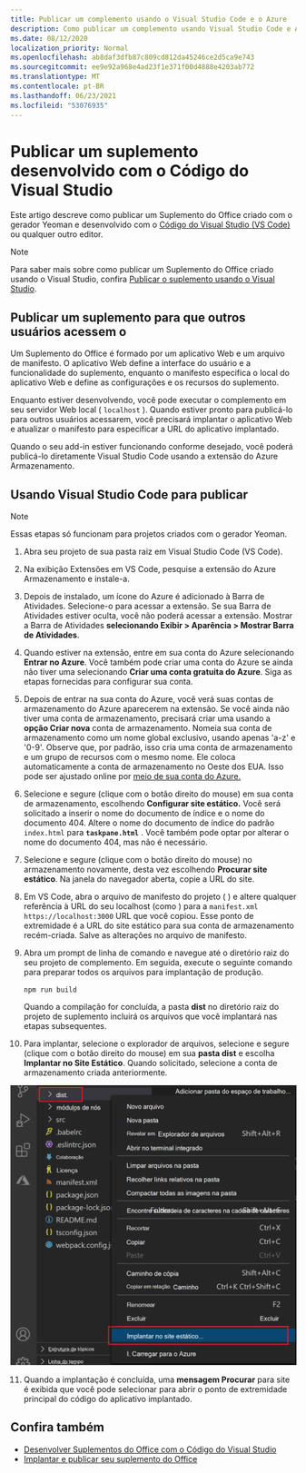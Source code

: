 ```yaml
---
title: Publicar um complemento usando o Visual Studio Code e o Azure
description: Como publicar um complemento usando Visual Studio Code e Azure Active Directory
ms.date: 08/12/2020
localization_priority: Normal
ms.openlocfilehash: ab8daf3dfb87c809cd812da45246ce2d5ca9e743
ms.sourcegitcommit: ee9e92a968e4ad23f1e371f00d4888e4203ab772
ms.translationtype: MT
ms.contentlocale: pt-BR
ms.lasthandoff: 06/23/2021
ms.locfileid: "53076935"
---
```

# <a name="publish-an-add-in-developed-with-visual-studio-code"></a>Publicar um suplemento desenvolvido com o Código do Visual Studio

Este artigo descreve como publicar um Suplemento do Office criado com o gerador Yeoman e desenvolvido com o [Código do Visual Studio (VS Code)](https://code.visualstudio.com) ou qualquer outro editor.

> [!NOTE]
> Para saber mais sobre como publicar um Suplemento do Office criado usando o Visual Studio, confira [Publicar o suplemento usando o Visual Studio](package-your-add-in-using-visual-studio.md).

## <a name="publishing-an-add-in-for-other-users-to-access"></a>Publicar um suplemento para que outros usuários acessem o

Um Suplemento do Office é formado por um aplicativo Web e um arquivo de manifesto. O aplicativo Web define a interface do usuário e a funcionalidade do suplemento, enquanto o manifesto especifica o local do aplicativo Web e define as configurações e os recursos do suplemento.

Enquanto estiver desenvolvendo, você pode executar o complemento em seu servidor Web local ( `localhost` ). Quando estiver pronto para publicá-lo para outros usuários acessarem, você precisará implantar o aplicativo Web e atualizar o manifesto para especificar a URL do aplicativo implantado.

Quando o seu add-in estiver funcionando conforme desejado, você poderá publicá-lo diretamente Visual Studio Code usando a extensão do Azure Armazenamento.

## <a name="using-visual-studio-code-to-publish"></a>Usando Visual Studio Code para publicar

>[!NOTE]
> Essas etapas só funcionam para projetos criados com o gerador Yeoman.

1. Abra seu projeto de sua pasta raiz em Visual Studio Code (VS Code).
2. Na exibição Extensões em VS Code, pesquise a extensão do Azure Armazenamento e instale-a.
3. Depois de instalado, um ícone do Azure é adicionado à Barra de Atividades. Selecione-o para acessar a extensão. Se sua Barra de Atividades estiver oculta, você não poderá acessar a extensão. Mostrar a Barra de Atividades **selecionando Exibir > Aparência > Mostrar Barra de Atividades**.
4. Quando estiver na extensão, entre em sua conta do Azure selecionando **Entrar no Azure**. Você também pode criar uma conta do Azure se ainda não tiver uma selecionando **Criar uma conta gratuita do Azure**. Siga as etapas fornecidas para configurar sua conta.
5. Depois de entrar na sua conta do Azure, você verá suas contas de armazenamento do Azure aparecerem na extensão. Se você ainda não tiver uma conta de armazenamento, precisará criar uma usando a **opção Criar nova** conta de armazenamento. Nomeia sua conta de armazenamento como um nome global exclusivo, usando apenas 'a-z' e '0-9'. Observe que, por padrão, isso cria uma conta de armazenamento e um grupo de recursos com o mesmo nome. Ele coloca automaticamente a conta de armazenamento no Oeste dos EUA. Isso pode ser ajustado online por [meio de sua conta do Azure.](https://portal.azure.com/)
6. Selecione e segure (clique com o botão direito do mouse) em sua conta de armazenamento, escolhendo **Configurar site estático.** Você será solicitado a inserir o nome do documento de índice e o nome do documento 404. Altere o nome do documento de índice do padrão `index.html` para **`taskpane.html`** . Você também pode optar por alterar o nome do documento 404, mas não é necessário.
7. Selecione e segure (clique com o botão direito do mouse) no armazenamento novamente, desta vez escolhendo **Procurar site estático**. Na janela do navegador aberta, copie a URL do site.
8. Em VS Code, abra o arquivo de manifesto do projeto ( ) e altere qualquer referência à URL do seu localhost (como ) para a `manifest.xml` `https://localhost:3000` URL que você copiou. Esse ponto de extremidade é a URL do site estático para sua conta de armazenamento recém-criada. Salve as alterações no arquivo de manifesto.
9. Abra um prompt de linha de comando e navegue até o diretório raiz do seu projeto de complemento. Em seguida, execute o seguinte comando para preparar todos os arquivos para implantação de produção.

    ```command&nbsp;line
    npm run build
    ```

    Quando a compilação for concluída, a pasta **dist** no diretório raiz do projeto de suplemento incluirá os arquivos que você implantará nas etapas subsequentes.

10. Para implantar, selecione o explorador de arquivos, selecione e segure (clique com o botão direito do mouse) em sua **pasta dist** e escolha **Implantar no Site Estático**. Quando solicitado, selecione a conta de armazenamento criada anteriormente.

![Implantando em um site estático.](../images/deploy-to-static-website.png)

11. Quando a implantação é concluída, uma **mensagem Procurar** para site é exibida que você pode selecionar para abrir o ponto de extremidade principal do código do aplicativo implantado.

## <a name="see-also"></a>Confira também

- [Desenvolver Suplementos do Office com o Código do Visual Studio](../develop/develop-add-ins-vscode.md)
- [Implantar e publicar seu suplemento do Office](../publish/publish.md)
